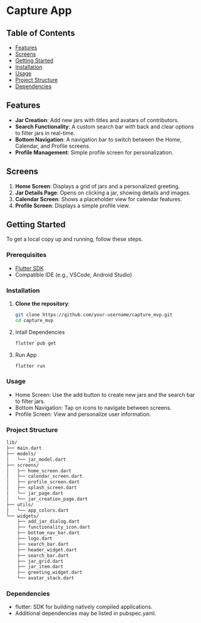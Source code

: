 # Capture App

## Table of Contents

- [Features](#features)
- [Screens](#screens)
- [Getting Started](#getting-started)
- [Installation](#installation)
- [Usage](#usage)
- [Project Structure](#project-structure)
- [Dependencies](#dependencies)

## Features

- **Jar Creation**: Add new jars with titles and avatars of contributors.
- **Search Functionality**: A custom search bar with back and clear options to filter jars in real-time.
- **Bottom Navigation**: A navigation bar to switch between the Home, Calendar, and Profile screens.
- **Profile Management**: Simple profile screen for personalization.

## Screens

1. **Home Screen**: Displays a grid of jars and a personalized greeting.
2. **Jar Details Page**: Opens on clicking a jar, showing details and images.
3. **Calendar Screen**: Shows a placeholder view for calendar features.
4. **Profile Screen**: Displays a simple profile view.

## Getting Started

To get a local copy up and running, follow these steps.

### Prerequisites

- [Flutter SDK](https://flutter.dev/docs/get-started/install)
- Compatible IDE (e.g., VSCode, Android Studio)

### Installation

1. **Clone the repository**:
   ```bash
   git clone https://github.com/your-username/capture_mvp.git
   cd capture_mvp
3. Intall Dependencies
   ```bash
   flutter pub get
5. Run App
   ```bash
   flutter run

### Usage
- Home Screen: Use the add button to create new jars and the search bar to filter jars.
- Bottom Navigation: Tap on icons to navigate between screens.
- Profile Screen: View and personalize user information.

### Project Structure

```bash
lib/
├── main.dart                 
├── models/
│   └── jar_model.dart       
├── screens/
│   ├── home_screen.dart     
│   ├── calendar_screen.dart  
│   ├── profile_screen.dart  
│   ├── splash_screen.dart  
│   └── jar_page.dart        
│   └── jar_creation_page.dart   
├── utils/
│   └── app_colors.dart       
└── widgets/
    ├── add_jar_dialog.dart 
    ├── functionality_icon.dart 
    ├── bottom_nav_bar.dart   
    ├── logo.dart 
    ├── search_bar.dart 
    ├── header_widget.dart    
    ├── search_bar.dart       
    ├── jar_grid.dart        
    ├── jar_item.dart         
    ├── greeting_widget.dart  
    └── avatar_stack.dart     

```

### Dependencies
- flutter: SDK for building natively compiled applications.
- Additional dependencies may be listed in pubspec.yaml.

